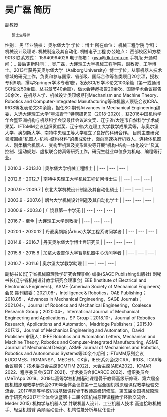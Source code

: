 # 吴广磊 简历
副教授

       硕士生导师
性别： 男
毕业院校： 奥尔堡大学
学位： 博士
所在单位： 机械工程学院
学科： 机械设计及理论. 机械制造及其自动化. 机械电子工程
办公地点： 西部校区知方楼9013
联系方式： 15940994026
电子邮箱： gwu@dlut.edu.cn
手机版
开通时间：..
最后更新时间：..
吴广磊，大连理工大学机械工程学院，副教授，工学博士。2013年获丹麦奥尔堡大学（Aalborg University）博士学位，从事机器人技术领域的研究工作，负责和参与国家、省部级、国际合作等各类项目20余项，授权专利9项，撰写Springer学术专著1部，发表SCI/EI学术论文100余篇（第一或通讯SCI论文50余篇、丛书章节40余篇），做大会特邀报告20余次、国际学术会议报告30余次，在机器人学、机械设计类顶级期刊Mechanism and Machine Theory、Robotics and Computer-Integrated Manufacturing等和机器人顶级会议ICRA、IROS等发表论文30余篇，担任SCI期刊Advances in Mechanical Engineering编委，入选大连理工大学"星海青千"特聘研究员（2018-2020），获2016中国机构学年会暨亚洲机构与机器科学会议最佳会议论文奖、辽宁省/大连市自然科学学术成果奖、IFToMM会议组织贡献奖、辽宁省/大连理工大学教学成果奖等，与奥尔堡大学、奥胡斯大学、南特中央理工等大学建立了良好的科研合作。
目前主要研究领域围绕“机器人-机构-结构材料”的集成设计，面向高速执行机器人、连续体机器人、刚柔耦合机器人、变构型机翼及变形翼尖等开展“机构-结构一体化设计”及其控制、运动规划、虚拟联合仿真等研究工作，研究生就业单位多为机电、编程等行业。

| 2010.3 - 2013.10 | 奥尔堡大学机械工程博士 |
| --- | --- | --- |


| 2012.6 - 2012.7 | 南特中央理工大学机械工程访问博士生 |
| --- | --- | --- |


| 2007.9 - 2009.7 | 东北大学机械设计制造及其自动化硕士 |
| --- | --- | --- |


| 2003.9 - 2007.6 | 烟台大学机械设计制造及其自动化学士 |
| --- | --- | --- |


| 2000.9 - 2003.6 | 广饶县第一中学无 |
| --- | --- | --- |


| 2016.7 - 至今 | 大连理工大学副教授 |
| --- | --- | --- |


| 2020.1 - 2020.12 | 丹麦奥胡斯(Århus)大学工程系访问学者 |
| --- | --- | --- |


| 2014.8 - 2016.7 | 丹麦奥尔堡大学博士后研究员 |
| --- | --- | --- |


| 2015.8 - 2015.8 | 加拿大麦吉尔大学智能机器中心访问学者 |
| --- | --- | --- |


| 2010.7 - 2011.6 | 奥尔堡大学教学助理 |
| --- | --- | --- |

副秘书长(辽宁省机械原理教学研究会理事会)
编委(SAGE Publishing出版社)
副秘书长(辽宁省机械设计教学研究会理事会)
IEEE (Institute of Electrical and Electronics Engineers)、ASME (American Society of Mechanical Engineers) 会员
期刊编委：2021.08-，Intelligence & Robotics，OAE Publishing；2018.05-，Advances in Mechanical Engineering，SAGE Journals；2021.04-，Journal of Robotics and Mechanical Engineering，Coalesce Research Group；2020.04-，International Journal of Mechanical Engineering and Applications，SP Group；2018.10-，Journal of Robotics Research, Applications and Automation，Madridge Publishers；2015.10-2017.12，Journal of Mechanics Engineering and Automation，David Publisher
审稿人：IEEE Robotics and Automation Letters, Mechanism and Machine Theory, Robotics and Computer-Integrated Manufacturing, ASME Journal of Mechanical Design, ASME Journal of Mechanisms and Robotics, Robotics and Autonomous Systems等30余个期刊；IFToMM系列会议EUCOMES、ROMANSY、MEDER、CK等，IEEE系列会议ICRA、IROS、ICAR等
会议服务：技术委员会主席(ICMTIM 2022)、大会主席(AIEA2022、ICMAR 2022、程序委员会(SEIT 2021)、学术委员会(ICARCE 2022)、组织委员会(MeTrApp 2019、2019年高等学校机械基础课程骨干教师高级研修班、第六届全国机械原理教学研究会2019年全体会议暨第十三届全国机械原理课程教学经验交流会、2017年高等学校机械基础课程骨干教师高级研修班、第五届全国机械原理教学研究会2017年全体会议暨第十二届全国机械原理课程教学经验交流会、Meder 2015)
机构学与机器人学
并联机器人设计、工业机器人技术
高速拾取机械手、轻型机械臂
柔顺驱动设计、机构性能分析与优化设计
